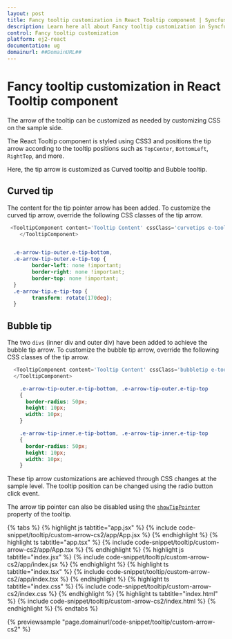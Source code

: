 ```yaml
---
layout: post
title: Fancy tooltip customization in React Tooltip component | Syncfusion
description: Learn here all about Fancy tooltip customization in Syncfusion React Tooltip component of Syncfusion Essential JS 2 and more.
control: Fancy tooltip customization 
platform: ej2-react
documentation: ug
domainurl: ##DomainURL##
---
```


# Fancy tooltip customization in React Tooltip component

The arrow of the tooltip can be customized as needed by customizing CSS on the sample side.

The React Tooltip component is styled using CSS3 and positions the tip arrow according to the tooltip positions such as `TopCenter`, `BottomLeft`, `RightTop`, and more.

Here, the tip arrow is customized as Curved tooltip and Bubble tooltip.

## Curved tip

The content for the tip pointer arrow has been added. To customize the curved tip arrow, override the following CSS classes of the tip arrow.

```ts
 <TooltipComponent content='Tooltip Content' cssClass='curvetips e-tooltip-css'>
    </TooltipComponent>
```

```css

  .e-arrow-tip-outer.e-tip-bottom,
  .e-arrow-tip-outer.e-tip-top {
        border-left: none !important;
        border-right: none !important;
        border-top: none !important;
  }
  .e-arrow-tip.e-tip-top {
        transform: rotate(170deg);
  }

```

## Bubble tip

The two `divs` (inner div and outer div) have been added to achieve the bubble tip arrow. To customize the bubble tip arrow, override the following CSS classes of the tip arrow.

```ts
  <TooltipComponent content='Tooltip Content' cssClass='bubbletip e-tooltip-css'>
  </TooltipComponent>
```

```css
    .e-arrow-tip-outer.e-tip-bottom, .e-arrow-tip-outer.e-tip-top
    {
      border-radius: 50px;
      height: 10px;
      width: 10px;
    }

    .e-arrow-tip-inner.e-tip-bottom, .e-arrow-tip-inner.e-tip-top
    {
      border-radius: 50px;
      height: 10px;
      width: 10px;
    }
```

These tip arrow customizations are achieved through CSS changes at the sample level. The tooltip position can be changed using the radio button click event.

The arrow tip pointer can also be disabled using the [`showTipPointer`](https://ej2.syncfusion.com/react/documentation/api/tooltip/#showtippointer) property of the tooltip.

{% tabs %}
{% highlight js tabtitle="app.jsx" %}
{% include code-snippet/tooltip/custom-arrow-cs2/app/App.jsx %}
{% endhighlight %}
{% highlight ts tabtitle="app.tsx" %}
{% include code-snippet/tooltip/custom-arrow-cs2/app/App.tsx %}
{% endhighlight %}
{% highlight js tabtitle="index.jsx" %}
{% include code-snippet/tooltip/custom-arrow-cs2/app/index.jsx %}
{% endhighlight %}
{% highlight ts tabtitle="index.tsx" %}
{% include code-snippet/tooltip/custom-arrow-cs2/app/index.tsx %}
{% endhighlight %}
{% highlight ts tabtitle="index.css" %}
{% include code-snippet/tooltip/custom-arrow-cs2/index.css %}
{% endhighlight %}
{% highlight ts tabtitle="index.html" %}
{% include code-snippet/tooltip/custom-arrow-cs2/index.html %}
{% endhighlight %}
{% endtabs %}

 {% previewsample "page.domainurl/code-snippet/tooltip/custom-arrow-cs2" %}
